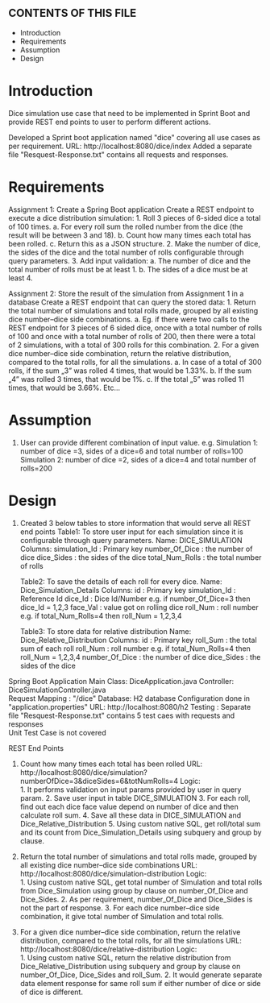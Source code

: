 CONTENTS OF THIS FILE
---------------------

 * Introduction
 * Requirements
 * Assumption
 * Design
 
# Introduction
Dice simulation use case that need to be implemented in Sprint Boot and provide REST end points to user to perform different actions.
 
Developed a Sprint boot application named "dice" covering all use cases as per requirement.
URL: http://localhost:8080/dice/index
Added a separate file "Resquest-Response.txt" contains all requests and responses. 

# Requirements
Assignment 1: Create a Spring Boot application
Create a REST endpoint to execute a dice distribution simulation:
	1. Roll 3 pieces of 6-sided dice a total of 100 times.
		a. For every roll sum the rolled number from the dice (the result will be between 3 and 18).
		b. Count how many times each total has been rolled.
		c. Return this as a JSON structure.
	2. Make the number of dice, the sides of the dice and the total number of rolls configurable through query parameters.
	3. Add input validation:
		a. The number of dice and the total number of rolls must be at least 1.
		b. The sides of a dice must be at least 4.

Assignment 2: Store the result of the simulation from Assignment 1 in a database
Create a REST endpoint that can query the stored data:
	1. Return the total number of simulations and total rolls made, grouped by all existing dice number–dice side combinations.
		a. Eg. if there were two calls to the REST endpoint for 3 pieces of 6 sided dice, once with a total number of rolls of 100 and once with a total number of rolls of 200, then there were a total of 2 simulations, with a total of 300 rolls for this combination.
	2. For a given dice number–dice side combination, return the relative distribution, compared to the total rolls, for all the simulations.
		a. In case of a total of 300 rolls, if the sum „3” was rolled 4 times, that would be 1.33%.
		b. If the sum „4” was rolled 3 times, that would be 1%.
		c. If the total „5” was rolled 11 times, that would be 3.66%. Etc...

# Assumption
1. User can provide different combination of input value. 
	e.g. Simulation 1: number of dice =3, sides of a dice=6 and total number of rolls=100
		Simulation 2: number of dice =2, sides of a dice=4 and total number of rolls=200
		 
# Design
1. Created 3 below tables to store information that would serve all REST end points
	Table1: To store user input for each simulation since it is configurable through query parameters.
		Name: DICE_SIMULATION 
		Columns: 
			simulation_Id : Primary key
			number_Of_Dice : the number of dice
			dice_Sides :  the sides of the dice
			total_Num_Rolls : the total number of rolls
		
	Table2: To save the details of each roll for every dice.
		Name: Dice_Simulation_Details 
		Columns: 
			id : Primary key
			simulation_Id : Reference Id
			dice_Id : Dice Id/Number e.g. if number_Of_Dice=3 then dice_Id = 1,2,3 
			face_Val : value got on rolling dice
			roll_Num : roll number e.g. if total_Num_Rolls=4 then roll_Num = 1,2,3,4
		
	Table3: To store data for relative distribution
		Name: Dice_Relative_Distribution 
		Columns: 
			id : Primary key
			roll_Sum : the total sum of each roll 
			roll_Num : roll number e.g. if total_Num_Rolls=4 then roll_Num = 1,2,3,4 
			number_Of_Dice : the number of dice
			dice_Sides : the sides of the dice

Spring Boot Application
	Main Class: DiceApplication.java
	Controller: DiceSimulationController.java	
				Request Mapping : "/dice"
	Database:	H2 database
				Configuration done in "application.properties"
				URL: http://localhost:8080/h2
	Testing :	Separate file "Resquest-Response.txt" contains 5 test caes with requests and responses 	
				Unit Test Case is not covered

REST End Points
1. Count how many times each total has been rolled
	URL: http://localhost:8080/dice/simulation?numberOfDice=3&diceSides=6&totNumRolls=4
	Logic: 	
		1. It performs validation on input params provided by user in query param.
		2. Save user input in table DICE_SIMULATION
		3. For each roll, find out each dice face value depend on number of dice and then calculate roll sum.
		4. Save all these data in DICE_SIMULATION and Dice_Relative_Distribution
		5. Using custom native SQL, get roll/total sum and its count from Dice_Simulation_Details using subquery and group by clause.
		
2. Return the total number of simulations and total rolls made, grouped by all existing dice number–dice side combinations
	URL: http://localhost:8080/dice/simulation-distribution
	Logic: 	
		1. Using custom native SQL, get total number of Simulation and total rolls from Dice_Simulation using group by clause on number_Of_Dice and Dice_Sides.	
		2. As per requirement, number_Of_Dice and Dice_Sides is not the part of response.
		3. For each dice number–dice side combination, it give total number of Simulation and total rolls.
			
3. For a given dice number–dice side combination, return the relative distribution, compared to the total rolls, for all the simulations
	URL: http://localhost:8080/dice/relative-distribution
	Logic: 	
		1. Using custom native SQL, return the relative distribution from Dice_Relative_Distribution using subquery and group by clause on number_Of_Dice, Dice_Sides and roll_Sum.	
		2. It would generate separate data element response for same roll sum if either number of dice or side of dice is different.
